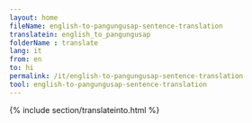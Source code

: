 ```yaml
---
layout: home
fileName: english-to-pangungusap-sentence-translation
translatein: english_to_pangungusap
folderName : translate
lang: it
from: en
to: hi
permalink: /it/english-to-pangungusap-sentence-translation
tool: english-to-pangungusap-sentence-translation
---
```

{% include section/translateinto.html %}